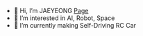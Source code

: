 - 👋 Hi, I’m JAEYEONG <a href="https://arti1117.github.io/" target="_blank">Page</a>
- 👀 I’m interested in AI, Robot, Space
- 🌱 I’m currently making Self-Driving RC Car

<!---
arti1117/arti1117 is a ✨ special ✨ repository because its `README.md` (this file) appears on your GitHub profile.
You can click the Preview link to take a look at your changes.
--->
